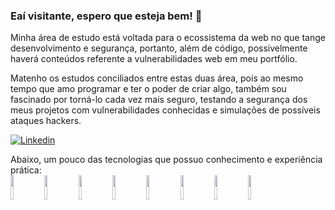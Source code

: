
### Eaí visitante, espero que esteja bem! 👋 <br>

Minha área de estudo está voltada para o ecossistema da web no que tange desenvolvimento e segurança, portanto, além de código, possivelmente haverá conteúdos referente a vulnerabilidades web em meu portfólio.

Matenho os estudos conciliados entre estas duas área, pois ao mesmo tempo que amo programar e ter o poder de criar algo, também sou fascinado por torná-lo cada vez mais seguro, testando a segurança dos meus projetos com vulnerabilidades conhecidas e simulações de possíveis ataques hackers.


[![Linkedin](https://img.shields.io/badge/-LinkedIn-blue?style=flat&logo=Linkedin&logoColor=white)](https://www.linkedin.com/in/v-jorge-neto/)


Abaixo, um pouco das tecnologias que possuo conhecimento e experiência prática:<br>
<code><img width="10%" src="https://www.vectorlogo.zone/logos/javascript/javascript-ar21.svg"></code>
<code><img width="10%" src="https://www.vectorlogo.zone/logos/python/python-ar21.svg"></code>
<code><img width="10%" src="https://www.vectorlogo.zone/logos/w3_html5/w3_html5-ar21.svg"></code>
<code><img width="10%" src="https://www.vectorlogo.zone/logos/w3_css/w3_css-ar21.svg"></code>
<code><img width="10%" src="https://www.vectorlogo.zone/logos/git-scm/git-scm-ar21.svg"></code>
<code><img width="10%" src="https://www.vectorlogo.zone/logos/github/github-ar21.svg"></code>
<code><img width="10%" src="https://www.vectorlogo.zone/logos/reactjs/reactjs-ar21.svg"></code>
<code><img width="10%" src="https://www.vectorlogo.zone/logos/nodejs/nodejs-horizontal.svg"></code>
<br />
